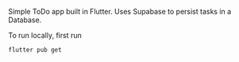 Simple ToDo app built in Flutter. Uses Supabase to persist tasks in a Database.

To run locally, first run 

``` powershell
flutter pub get
```
